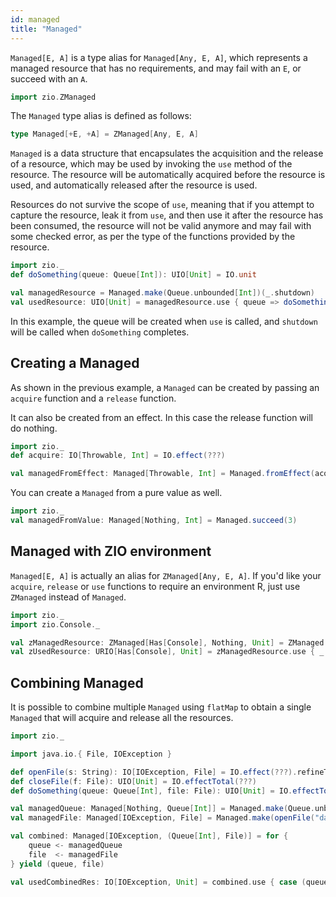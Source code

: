 ```yaml
---
id: managed
title: "Managed"
---
```


`Managed[E, A]` is a type alias for `Managed[Any, E, A]`, which represents a managed resource that has no requirements, and may fail with an `E`, or succeed with an `A`.

```scala mdoc:invisible
import zio.ZManaged
```

The `Managed` type alias is defined as follows:

```scala mdoc:silent:nest
type Managed[+E, +A] = ZManaged[Any, E, A]
```

`Managed` is a data structure that encapsulates the acquisition and the release of a resource, which may be used by invoking the `use` method of the resource. The resource will be automatically acquired before the resource is used, and automatically released after the resource is used.

Resources do not survive the scope of `use`, meaning that if you attempt to capture the resource, leak it from `use`, and then use it after the resource has been consumed, the resource will not be valid anymore and may fail with some checked error, as per the type of the functions provided by the resource.

```scala mdoc:silent
import zio._
def doSomething(queue: Queue[Int]): UIO[Unit] = IO.unit

val managedResource = Managed.make(Queue.unbounded[Int])(_.shutdown)
val usedResource: UIO[Unit] = managedResource.use { queue => doSomething(queue) }
```

In this example, the queue will be created when `use` is called, and `shutdown` will be called when `doSomething` completes.

## Creating a Managed

As shown in the previous example, a `Managed` can be created by passing an `acquire` function and a `release` function.

It can also be created from an effect. In this case the release function will do nothing.
```scala mdoc:silent
import zio._
def acquire: IO[Throwable, Int] = IO.effect(???)

val managedFromEffect: Managed[Throwable, Int] = Managed.fromEffect(acquire)
```

You can create a `Managed` from a pure value as well.
```scala mdoc:silent
import zio._
val managedFromValue: Managed[Nothing, Int] = Managed.succeed(3)
```

## Managed with ZIO environment

`Managed[E, A]` is actually an alias for `ZManaged[Any, E, A]`. If you'd like your `acquire`, `release` or `use` functions to require an environment R, just use `ZManaged` instead of `Managed`.

```scala mdoc:silent
import zio._
import zio.Console._

val zManagedResource: ZManaged[Has[Console], Nothing, Unit] = ZManaged.make(printLine("acquiring").orDie)(_ => printLine("releasing").orDie)
val zUsedResource: URIO[Has[Console], Unit] = zManagedResource.use { _ => printLine("running").orDie }
```

## Combining Managed

It is possible to combine multiple `Managed` using `flatMap` to obtain a single `Managed` that will acquire and release all the resources.

```scala mdoc:silent
import zio._
```

```scala mdoc:invisible:nest
import java.io.{ File, IOException }

def openFile(s: String): IO[IOException, File] = IO.effect(???).refineToOrDie[IOException]
def closeFile(f: File): UIO[Unit] = IO.effectTotal(???)
def doSomething(queue: Queue[Int], file: File): UIO[Unit] = IO.effectTotal(???)
```

```scala mdoc:silent
val managedQueue: Managed[Nothing, Queue[Int]] = Managed.make(Queue.unbounded[Int])(_.shutdown)
val managedFile: Managed[IOException, File] = Managed.make(openFile("data.json"))(closeFile)

val combined: Managed[IOException, (Queue[Int], File)] = for {
    queue <- managedQueue
    file  <- managedFile
} yield (queue, file)

val usedCombinedRes: IO[IOException, Unit] = combined.use { case (queue, file) => doSomething(queue, file) }

```
